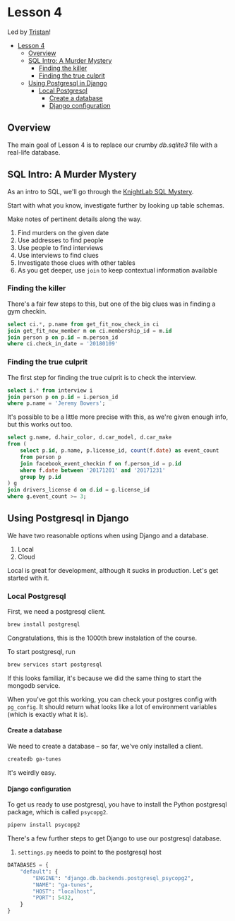 # Lesson 4

Led by [Tristan](https://github.com/TrimHall)!

- [Lesson 4](#lesson-4)
  - [Overview](#overview)
  - [SQL Intro: A Murder Mystery](#sql-intro-a-murder-mystery)
    - [Finding the killer](#finding-the-killer)
    - [Finding the true culprit](#finding-the-true-culprit)
  - [Using Postgresql in Django](#using-postgresql-in-django)
    - [Local Postgresql](#local-postgresql)
      - [Create a database](#create-a-database)
      - [Django configuration](#django-configuration)

## Overview

The main goal of Lesson 4 is to replace our crumby _db.sqlite3_ file with a real-life database.

## SQL Intro: A Murder Mystery

As an intro to SQL, we'll go through the [KnightLab SQL Mystery](https://mystery.knightlab.com/).

Start with what you know, investigate further by looking up table schemas.

Make notes of pertinent details along the way.

1. Find murders on the given date
2. Use addresses to find people
3. Use people to find interviews
4. Use interviews to find clues
5. Investigate those clues with other tables
6. As you get deeper, use `join` to keep contextual information available

### Finding the killer

There's a fair few steps to this, but one of the big clues was in finding a gym checkin.

```SQL
select ci.*, p.name from get_fit_now_check_in ci
join get_fit_now_member m on ci.membership_id = m.id
join person p on p.id = m.person_id
where ci.check_in_date = '20180109'
```

### Finding the true culprit

The first step for finding the true culprit is to check the interview.

```SQL
select i.* from interview i
join person p on p.id = i.person_id
where p.name = 'Jeremy Bowers';
```

It's possible to be a little more precise with this, as we're given enough info, but this works out too.

```SQL
select g.name, d.hair_color, d.car_model, d.car_make
from (
    select p.id, p.name, p.license_id, count(f.date) as event_count
    from person p
    join facebook_event_checkin f on f.person_id = p.id
    where f.date between '20171201' and '20171231'
    group by p.id
) g
join drivers_license d on d.id = g.license_id
where g.event_count >= 3;
```

## Using Postgresql in Django

We have two reasonable options when using Django and a database.

1. Local
2. Cloud

Local is great for development, although it sucks in production.
Let's get started with it.

### Local Postgresql

First, we need a postgresql client.

```sh
brew install postgresql
```

Congratulations, this is the 1000th brew instalation of the course.

To start postgresql, run

```sh
brew services start postgresql
```

If this looks familiar, it's because we did the same thing to start the mongodb service.

When you've got this working, you can check your postgres config with `pg_config`.
It should return what looks like a lot of environment variables (which is exactly what it is).

#### Create a database

We need to create a database – so far, we've only installed a client.

```sh
createdb ga-tunes
```

It's weirdly easy.

#### Django configuration

To get us ready to use postgresql,
you have to install the Python postgresql package, which is called `psycopg2`.

```sh
pipenv install psycopg2
```

There's a few further steps to get Django to use our postgresql database.

1. `settings.py` needs to point to the postgresql host

```py
DATABASES = {
    "default": {
        "ENGINE": "django.db.backends.postgresql_psycopg2",
        "NAME": "ga-tunes",
        "HOST": "localhost",
        "PORT": 5432,
    }
}
```

